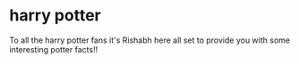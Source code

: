 # harry potter
To all the harry potter fans it's Rishabh here all set to provide you with some interesting potter facts!!
